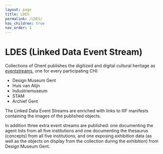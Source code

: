 ```yaml
---
layout: page
title: LDES
permalink: /LDES/
has_children: true
nav_order: 1
---
```


# LDES (Linked Data Event Stream)

Collections of Ghent publishes the digitized and digital cultural heritage as [eventstreams](https://semiceu.github.io/LinkedDataEventStreams/), one for every participating CHI:
- Design Museum Gent
- Huis van Alijn
- Industriemuseum
- STAM
- Archief Gent

The Linked Data Event Streams are enriched with links to IIIF manifests containing the images of the published objects. 

In addition three extra event streams are published: one documenting the agent lists from all five institutions and one documenting the thesaurus (concepts) from all five institutions, and one exposing exhibition data (as well as the objects on display from the collection during the exhibition) from Design Museum Gent. 

